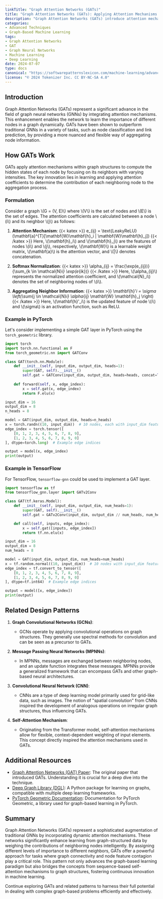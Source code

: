 ```yaml
---
linkTitle: "Graph Attention Networks (GATs)"
title: "Graph Attention Networks (GATs): Applying Attention Mechanisms to Graph Neural Networks"
description: "Graph Attention Networks (GATs) introduce attention mechanisms to Graph Neural Networks (GNNs) to improve their capability in differentiating the importance of neighbor nodes."
categories:
- Advanced Techniques
- Graph-Based Machine Learning
tags:
- Graph Attention Networks
- GAT
- Graph Neural Networks
- Machine Learning
- Deep Learning
date: 2024-07-07
type: docs
canonical: "https://softwarepatternslexicon.com/machine-learning/advanced-techniques/graph-based-machine-learning/graph-attention-networks-(gats)"
license: "© 2024 Tokenizer Inc. CC BY-NC-SA 4.0"
---
```


## Introduction

Graph Attention Networks (GATs) represent a significant advance in the field of graph neural networks (GNNs) by integrating attention mechanisms. This enhancement enables the network to learn the importance of different nodes in a graph dynamically. GATs have been shown to outperform traditional GNNs in a variety of tasks, such as node classification and link prediction, by providing a more nuanced and flexible way of aggregating node information.

## How GATs Work

GATs apply attention mechanisms within graph structures to compute the hidden states of each node by focusing on its neighbors with varying intensities. The key innovation lies in learning and applying attention coefficients to determine the contribution of each neighboring node to the aggregation process.

### Formulation

Consider a graph \\(G = (V, E)\\) where \\(V\\) is the set of nodes and \\(E\\) is the set of edges. The attention coefficients are calculated between a node \\(i\\) and its neighbor \\(j\\) as follows:

1. **Attention Mechanism**:
    {{< katex >}}
    e_{ij} = \text{LeakyReLU}(\mathbf{a}^{T}[\mathbf{W}\mathbf{h}_i \| \mathbf{W}\mathbf{h}_j])
    {{< /katex >}}
    Here, \\(\mathbf{h}_i\\) and \\(\mathbf{h}_j\\) are the features of nodes \\(i\\) and \\(j\\), respectively, \\(\mathbf{W}\\) is a learnable weight matrix, \\(\mathbf{a}\\) is the attention vector, and \\(\|\\) denotes concatenation.

2. **Softmax Normalization**:
    {{< katex >}}
    \alpha_{ij} = \frac{\exp(e_{ij})}{\sum_{k \in \mathcal{N}_i} \exp(e_{ik})}
    {{< /katex >}}
    Here, \\(\alpha_{ij}\\) represents the normalized attention coefficient, and \\(\mathcal{N}_i\\) denotes the set of neighboring nodes of \\(i\\).

3. **Aggregating Neighbor Information**:
    {{< katex >}}
    \mathbf{h}'_i = \sigma \left(\sum_{j \in \mathcal{N}_i} \alpha_{ij} \mathbf{W} \mathbf{h}_j \right)
    {{< /katex >}}
    Here, \\(\mathbf{h}'_i\\) is the updated feature of node \\(i\\) and \\(\sigma\\) is an activation function, such as ReLU.

### Example in PyTorch

Let's consider implementing a simple GAT layer in PyTorch using the `torch_geometric` library.

```python
import torch
import torch.nn.functional as F
from torch_geometric.nn import GATConv

class GAT(torch.nn.Module):
    def __init__(self, input_dim, output_dim, heads=1):
        super(GAT, self).__init__()
        self.gat = GATConv(input_dim, output_dim, heads=heads, concat=True)
    
    def forward(self, x, edge_index):
        x = self.gat(x, edge_index)
        return F.elu(x)

input_dim = 16
output_dim = 8
n_heads = 8

model = GAT(input_dim, output_dim, heads=n_heads)
x = torch.randn((10, input_dim))  # 10 nodes, each with input_dim features
edge_index = torch.tensor([
    [0, 1, 2, 3, 4, 5, 6, 7, 8, 9], 
    [1, 2, 3, 4, 5, 6, 7, 8, 9, 0]
], dtype=torch.long)  # Example edge indices

output = model(x, edge_index)
print(output)
```

### Example in TensorFlow

For TensorFlow, `tensorflow-gnn` could be used to implement a GAT layer.

```python
import tensorflow as tf
from tensorflow_gnn.layer import GATv2Conv

class GAT(tf.keras.Model):
    def __init__(self, input_dim, output_dim, num_heads=1):
        super(GAT, self).__init__()
        self.gat = GATv2Conv(input_dim, output_dim // num_heads, num_heads=num_heads)

    def call(self, inputs, edge_index):
        x = self.gat([inputs, edge_index])
        return tf.nn.elu(x)

input_dim = 16
output_dim = 8
num_heads = 8

model = GAT(input_dim, output_dim, num_heads=num_heads)
x = tf.random.normal((10, input_dim))  # 10 nodes with input_dim features
edge_index = tf.convert_to_tensor([
    [0, 1, 2, 3, 4, 5, 6, 7, 8, 9], 
    [1, 2, 3, 4, 5, 6, 7, 8, 9, 0]
], dtype=tf.int64)  # Example edge indices

output = model([x, edge_index])
print(output)
```

## Related Design Patterns

1. **Graph Convolutional Networks (GCNs)**:
    - GCNs operate by applying convolutional operations on graph structures. They generally use spectral methods for convolution and can be seen as a precursor to GATs.
    
2. **Message Passing Neural Networks (MPNNs)**:
    - In MPNNs, messages are exchanged between neighboring nodes, and an update function integrates these messages. MPNNs provide a generalized framework that can encompass GATs and other graph-based neural architectures.
    
3. **Convolutional Neural Network (CNN)**:
    - CNNs are a type of deep learning model primarily used for grid-like data, such as images. The notion of "spatial convolution" from CNNs inspired the development of analogous operations on irregular graph structures, thus influencing GATs.

4. **Self-Attention Mechanism**:
    - Originating from the Transformer model, self-attention mechanisms allow for flexible, context-dependent weighting of input elements. This concept directly inspired the attention mechanisms used in GATs.

## Additional Resources

- [Graph Attention Networks (GAT) Paper](https://arxiv.org/abs/1710.10903): The original paper that introduced GATs. Understanding it is crucial for a deep dive into the technique.
- [Deep Graph Library (DGL)](https://www.dgl.ai/): A Python package for learning on graphs, compatible with multiple deep learning frameworks.
- [PyTorch Geometric Documentation](https://pytorch-geometric.readthedocs.io/en/latest/): Documentation for PyTorch Geometric, a library used for graph-based learning in PyTorch.

## Summary

Graph Attention Networks (GATs) represent a sophisticated augmentation of traditional GNNs by incorporating dynamic attention mechanisms. These networks significantly enhance learning from graph-structured data by weighing the contributions of neighboring nodes intelligently. By assigning different levels of importance to different neighbors, GATs offer a powerful approach for tasks where graph connectivity and node feature contagion play a critical role. This pattern not only advances the graph-based learning paradigm but also bridges the concepts from sequence-based self-attention mechanisms to graph structures, fostering continuous innovation in machine learning.

Continue exploring GATs and related patterns to harness their full potential in dealing with complex graph-based problems efficiently and effectively.
